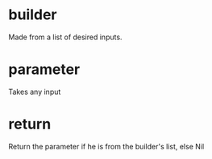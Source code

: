 # builder
Made from a list of desired inputs.
# parameter
Takes any input
# return
Return the parameter if he is from the builder's list, else Nil